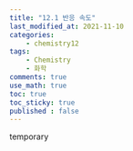 ```yaml
---
title: "12.1 반응 속도"
last_modified_at: 2021-11-10
categories:
    - chemistry12
tags:
    - Chemistry
    - 화학
comments: true
use_math: true
toc: true
toc_sticky: true
published : false
---
```


temporary